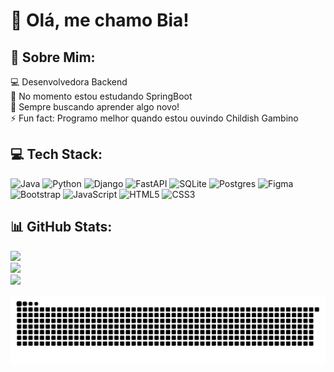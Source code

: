 # 👋 Olá, me chamo Bia!

## 💫 Sobre Mim:
💻 Desenvolvedora Backend<br>🌱 No momento estou estudando SpringBoot<br>🚀 Sempre buscando aprender algo novo!<br>⚡ Fun fact: Programo melhor quando estou ouvindo Childish Gambino


## 💻 Tech Stack:
![Java](https://img.shields.io/badge/java-%23ED8B00.svg?style=for-the-badge&logo=openjdk&logoColor=white) ![Python](https://img.shields.io/badge/python-3670A0?style=for-the-badge&logo=python&logoColor=ffdd54) ![Django](https://img.shields.io/badge/django-%23092E20.svg?style=for-the-badge&logo=django&logoColor=white) ![FastAPI](https://img.shields.io/badge/fastapi-109989?style=for-the-badge&logo=FASTAPI&logoColor=white) ![SQLite](https://img.shields.io/badge/sqlite-%2307405e.svg?style=for-the-badge&logo=sqlite&logoColor=white) ![Postgres](https://img.shields.io/badge/postgres-%23316192.svg?style=for-the-badge&logo=postgresql&logoColor=white)  ![Figma](https://img.shields.io/badge/figma-%23F24E1E.svg?style=for-the-badge&logo=figma&logoColor=white) ![Bootstrap](https://img.shields.io/badge/bootstrap-%238511FA.svg?style=for-the-badge&logo=bootstrap&logoColor=white)  ![JavaScript](https://img.shields.io/badge/javascript-%23323330.svg?style=for-the-badge&logo=javascript&logoColor=%23F7DF1E)  ![HTML5](https://img.shields.io/badge/html5-%23E34F26.svg?style=for-the-badge&logo=html5&logoColor=white) ![CSS3](https://img.shields.io/badge/css3-%231572B6.svg?style=for-the-badge&logo=css3&logoColor=white)
## 📊 GitHub Stats:
![](https://github-readme-stats.vercel.app/api?username=AstleBia&theme=synthwave&hide_border=true&include_all_commits=false&count_private=false)<br/>
![](https://nirzak-streak-stats.vercel.app/?user=AstleBia&theme=synthwave&hide_border=true)<br/>
![](https://github-readme-stats.vercel.app/api/top-langs/?username=AstleBia&theme=synthwave&hide_border=true&include_all_commits=false&count_private=false&layout=compact)

<picture>
  <source media="(prefers-color-scheme: dark)" srcset="https://raw.githubusercontent.com/AstleBia/AstleBia/output/github-snake-dark.svg" />
  <source media="(prefers-color-scheme: light)" srcset="https://raw.githubusercontent.com/AstleBia/AstleBia/output/github-snake.svg" />
  <img alt="github-snake" src="https://raw.githubusercontent.com/AstleBia/AstleBia/output/github-snake.svg" />
</picture>


